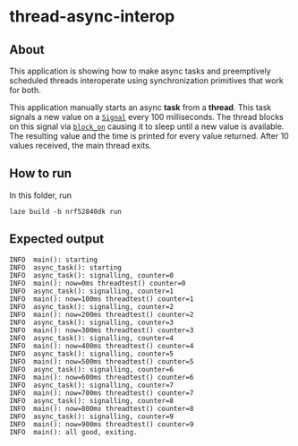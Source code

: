 # thread-async-interop

## About

This application is showing how to make async tasks and preemptively scheduled
threads interoperate using synchronization primitives that work for both.

This application manually starts an async **task** from a **thread**. This task
signals a new value on a [`Signal`] every 100 milliseconds. The thread blocks
on this signal via [`block_on`] causing it to sleep until a new value is
available. The resulting value and the time is printed for every value
returned. After 10 values received, the main thread exits.

## How to run

In this folder, run

    laze build -b nrf52840dk run

## Expected output

    INFO  main(): starting
    INFO  async_task(): starting
    INFO  async_task(): signalling, counter=0
    INFO  main(): now=0ms threadtest() counter=0
    INFO  async_task(): signalling, counter=1
    INFO  main(): now=100ms threadtest() counter=1
    INFO  async_task(): signalling, counter=2
    INFO  main(): now=200ms threadtest() counter=2
    INFO  async_task(): signalling, counter=3
    INFO  main(): now=300ms threadtest() counter=3
    INFO  async_task(): signalling, counter=4
    INFO  main(): now=400ms threadtest() counter=4
    INFO  async_task(): signalling, counter=5
    INFO  main(): now=500ms threadtest() counter=5
    INFO  async_task(): signalling, counter=6
    INFO  main(): now=600ms threadtest() counter=6
    INFO  async_task(): signalling, counter=7
    INFO  main(): now=700ms threadtest() counter=7
    INFO  async_task(): signalling, counter=8
    INFO  main(): now=800ms threadtest() counter=8
    INFO  async_task(): signalling, counter=9
    INFO  main(): now=900ms threadtest() counter=9
    INFO  main(): all good, exiting.

[`signal`]: https://ariel-os.github.io/ariel-os/dev/docs/api/embassy_sync/signal/struct.Signal.html
[`block_on`]: https://ariel-os.github.io/ariel-os/dev/docs/api/ariel_os/blocker/fn.block_on.html
